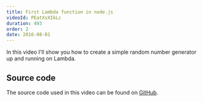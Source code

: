 ```yaml
---
title: First Lambda function in node.js
videoId: PEatXsXIkLc
duration: 493
order: 2
date: 2016-08-01
---
```


In this video I'll show you how to create a simple random number generator up and running on Lambda.

## Source code
The source code used in this video can be found on <a href="https://github.com/SavjeeTutorials/getting-started-with-lambda/tree/master/02-first-function-in-node" target="_blank">GitHub</a>.